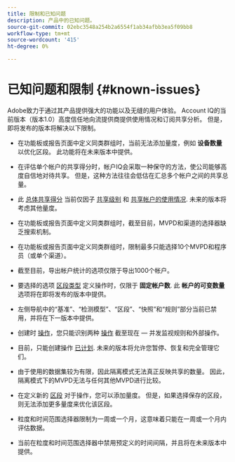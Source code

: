 ```yaml
---
title: 限制和已知问题
description: 产品中的已知问题。
source-git-commit: 02ebc3548a254b2a6554f1ab34afbb3ea5f09bb8
workflow-type: tm+mt
source-wordcount: '415'
ht-degree: 0%

---
```


# 已知问题和限制 {#known-issues}

Adobe致力于通过其产品提供强大的功能以及无缝的用户体验。 Account IQ的当前版本（版本1.0）高度信任地向流提供商提供使用情况和订阅共享分析。 但是，即将发布的版本将解决以下限制。

* 在功能板或报告页面中定义同类群组时，当前无法添加量度，例如 **设备数量** 以优化区段。 此功能将在未来版本中提供。

* 在评估单个帐户的共享得分时，帐户IQ会采取一种保守的方法，使公司能够高度自信地对待共享。 但是，这种方法往往会低估在汇总多个帐户之间的共享总量。

* 此 [总体共享得分](/help/AccountIQ/dashboard.md#overall-sharing-score) 当前仅因子 [共享级别](/help/AccountIQ/dashboard.md#sharing-level) 和 [共享帐户的使用情况](/help/AccountIQ/dashboard.md#usage-from-shared-accounts). 未来的版本将考虑其他量度。

* 在功能板或报告页面中定义同类群组时，截至目前，MVPD和渠道的选择器缺乏搜索机制。

* 在功能板或报告页面中定义同类群组时，限制最多只能选择10个MVPD和程序员（或单个渠道）。

* 截至目前，导出帐户统计的选项仅限于导出1000个帐户。

* 要选择的选项 [区段类型](#segment-type) 定义操作时，仅限于 **固定帐户数**. 此 **帐户的可变数量** 选项将在即将发布的版本中提供。

* 左侧导航中的“基准”、“检测模型”、“区段”、“快照”和“规则”部分当前已禁用，并将在下一版本中提供。

* 创建时 [操作](/help/AccountIQ/operation-affecting-user-segment.md)，您只能识别两种 [操作](/help/AccountIQ/operation-affecting-user-segment.md) 截至现在 — 并发监视规则和外部操作。

* 目前，只能创建操作 [已计划](/help/AccountIQ/operation-affecting-user-segment.md#action). 未来的版本将允许您暂停、恢复和完全管理它们。

* 由于使用的数据集较为有限，因此隔离模式无法真正反映共享的数量。 因此，隔离模式下的MVPD无法与任何其他MVPD进行比较。 <!--do we need to separate out this limitation, which is from a different persona i.e. only for Programmer persona?-->

* 在定义新的 [区段](/help/AccountIQ/segments-timeframe.md) 对于操作，您可以添加量度。 但是，如果选择保存的区段，则无法添加更多量度来优化该区段。

* 粒度和时间范围选择器限制为一周或一个月，这意味着只能在一周或一个月内评估数据。

* 当前在粒度和时间范围选择器中禁用预定义的时间间隔，并且将在未来版本中提供。
